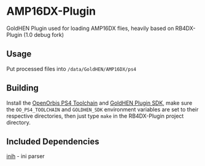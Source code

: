 # AMP16DX-Plugin
GoldHEN Plugin used for loading AMP16DX flies, heavily based on RB4DX-Plugin (1.0 debug fork)

## Usage

Put processed files into `/data/GoldHEN/AMP16DX/ps4`

## Building

Install the [OpenOrbis PS4 Toolchain](https://github.com/OpenOrbis/OpenOrbis-PS4-Toolchain) and [GoldHEN Plugin SDK](https://github.com/GoldHEN/GoldHEN_Plugins_SDK), make sure the `OO_PS4_TOOLCHAIN` and `GOLDHEN_SDK` environment variables are set to their respective directories, then just type `make` in the RB4DX-Plugin project directory.

## Included Dependencies

[inih](https://github.com/benhoyt/inih) - ini parser
